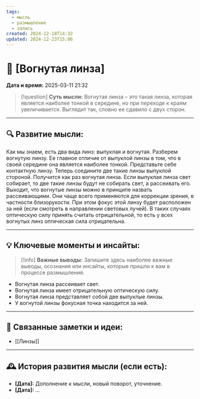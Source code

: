 ```yaml
---
tags:
  - мысль
  - размышление
  - запись
created: 2024-12-18T14:32
updated: 2024-12-23T15:06
---
```


# 💭  [Вогнутая линза]

**Дата и время:** 2025-03-11 21:32

> [!question] **Суть мысли:**
> Вогнутая линза – это такая линза, которая является наиболее тонкой в середине, но при переходе к краям увеличивается. Выглядит так, словно ее сдавило с двух сторон.

---

## 🔍 Развитие мысли:

Как мы знаем, есть два вида линз: выпуклая и вогнутая. Разберем вогнутую линзу. Ее главное отличие от выпуклой линзы в том, что в своей середине она является наиболее тонкой. Представьте себе контактную линзу. Теперь соедините две такие линзы выпуклой стороной. Получится как раз вогнутая линза. Если выпуклая линза свет собирает, то две такие линзы будут не собирать свет, а рассеивать его. Выходит, что вогнутые линзы можно в принципе назвать рассеивающими. Они чаще всего применяются для коррекции зрения, в частности близорукости. При этом фокус этой линзу будет расположен за ней (если смотреть в направлении световых лучей). В таких случаях оптическую силу принять считать отрицательной, то есть у всех вогнутых линз оптическая сила отрицательна.

---

## 💡 Ключевые моменты и инсайты:

> [!info] **Важные выводы:**
> Запишите здесь наиболее важные выводы, осознания или инсайты, которые пришли к вам в процессе размышления.

- Вогнутая линза рассеивает свет.
- Вогнутая линза имеет отрицательную оптическую силу. 
- Вогнутая линза представляет собой две выпуклые линзы. 
- У вогнутой линзы фокусная точка находится за ней.

---

## 🔄 Связанные заметки и идеи:

- [[Линзы]]

---

## 🕰️ История развития мысли (если есть):

* **[Дата]:**  Дополнение к мысли, новый поворот, уточнение.
* **[Дата]:**  ...